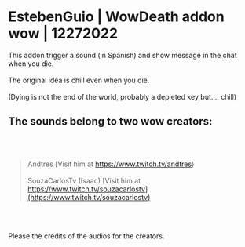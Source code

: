 # EstebenGuio | WowDeath addon wow | 12272022

This addon trigger a sound (in Spanish) and show message in the chat when you die.
<br><br>
The original idea is chill even when you die.
<br><br>
(Dying is not the end of the world, probably a depleted key but.... chill)

 

## The sounds belong to two wow creators: 
<br><br>


> Andtres [Visit him at https://www.twitch.tv/andtres)
><br><br>
> SouzaCarlosTv (Isaac) [Visit him at https://www.twitch.tv/souzacarlostv](https://www.twitch.tv/souzacarlostv)


 <br><br>

Please the credits of the audios for the creators.

